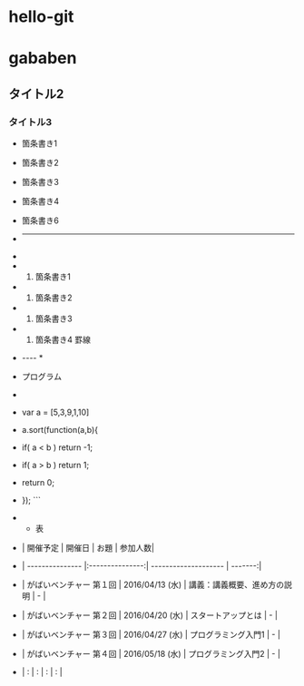 # hello-git
# gababen
## タイトル2 
### タイトル3
* 箇条書き1
* 箇条書き2 
* 箇条書き3 
* 箇条書き4 
* 箇条書き6

* ----
* 
* 1. 箇条書き1 
* 1. 箇条書き2 
* 1. 箇条書き3
* 1. 箇条書き4 
 罫線
* ---- * 
* プログラム
* ``` 
* var a = [5,3,9,1,10]
* a.sort(function(a,b){
* if( a < b ) return -1;
* if( a > b ) return 1;
* return 0; 
* }); ``` 
* * 表
* | 開催予定        | 開催日          | お題                 | 参加人数|
* | --------------- |:---------------:| -------------------- | -------:|
* | がばいベンチャー 第１回 | 2016/04/13 (水) | 講義：講義概要、進め方の説明 | - | 
* | がばいベンチャー 第２回 | 2016/04/20 (水) | スタートアップとは | - |
* | がばいベンチャー 第３回 | 2016/04/27 (水) | プログラミング入門1 | - |
* | がばいベンチャー 第４回 | 2016/05/18 (水) | プログラミング入門2 | - | 
* | : | :            | :     | :       |
